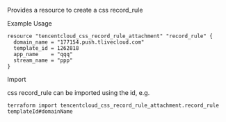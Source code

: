 Provides a resource to create a css record_rule

Example Usage

```hcl
resource "tencentcloud_css_record_rule_attachment" "record_rule" {
  domain_name = "177154.push.tlivecloud.com"
  template_id = 1262818
  app_name    = "qqq"
  stream_name = "ppp"
}
```

Import

css record_rule can be imported using the id, e.g.

```
terraform import tencentcloud_css_record_rule_attachment.record_rule templateId#domainName
```